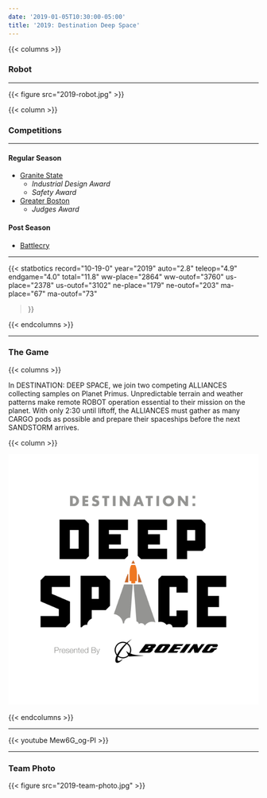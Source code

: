 ```yaml
---
date: '2019-01-05T10:30:00-05:00'
title: '2019: Destination Deep Space'
---
```


{{< columns >}}

### Robot

---

{{< figure src="2019-robot.jpg" >}}

{{< column >}}

### Competitions

---

#### Regular Season

* [Granite State](https://www.thebluealliance.com/event/2019nhgrs)
  * _Industrial Design Award_
  * _Safety Award_
* [Greater Boston](https://www.thebluealliance.com/event/2019mabos)
  * _Judges Award_

#### Post Season

* [Battlecry](https://www.thebluealliance.com/event/2019bc)

---

{{< statbotics
    record="10-19-0" year="2019"
    auto="2.8" teleop="4.9" endgame="4.0" total="11.8"
    ww-place="2864" ww-outof="3760"
    us-place="2378" us-outof="3102"
    ne-place="179"  ne-outof="203"
    ma-place="67"  ma-outof="73"
>}}

{{< endcolumns >}}

---

### The Game

{{< columns >}}

In DESTINATION: DEEP SPACE, we join two competing ALLIANCES collecting samples on Planet Primus. Unpredictable terrain and weather patterns make remote ROBOT operation essential to their mission on the planet. With only 2:30 until liftoff, the ALLIANCES must gather as many CARGO pods as possible and prepare their spaceships before the next SANDSTORM arrives.

{{< column >}}

[![Destination Deep Space Logo](destination-deep-space-frc-logo.svg)](https://en.wikipedia.org/wiki/Destination:_Deep_Space)

{{< endcolumns >}}

---

{{< youtube Mew6G_og-PI >}}


---

### Team Photo
{{< figure src="2019-team-photo.jpg" >}}
